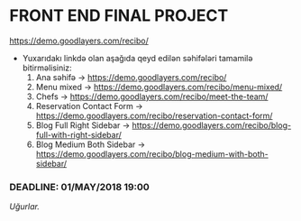 # FRONT END FINAL PROJECT

  https://demo.goodlayers.com/recibo/

- Yuxarıdakı linkdə olan aşağıda qeyd edilən səhifələri tamamilə bitirməlisiniz:
  1) Ana səhifə                -> https://demo.goodlayers.com/recibo/
  2) Menu mixed                -> https://demo.goodlayers.com/recibo/menu-mixed/
  3) Chefs                     -> https://demo.goodlayers.com/recibo/meet-the-team/
  4) Reservation Contact Form  -> https://demo.goodlayers.com/recibo/reservation-contact-form/
  5) Blog Full Right Sidebar   -> https://demo.goodlayers.com/recibo/blog-full-with-right-sidebar/
  6) Blog Medium Both Sidebar  -> https://demo.goodlayers.com/recibo/blog-medium-with-both-sidebar/
  
### DEADLINE: 01/MAY/2018 19:00

*Uğurlar.*
